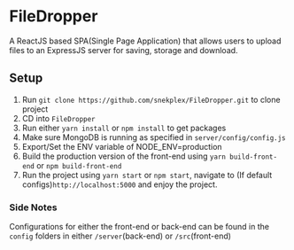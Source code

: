 # FileDropper
A ReactJS based SPA(Single Page Application) that allows users to upload files to an ExpressJS server for saving, storage and download.

## Setup
1. Run `git clone https://github.com/snekplex/FileDropper.git` to clone project
2. CD into `FileDropper`
3. Run either `yarn install` or `npm install` to get packages
4. Make sure MongoDB is running as specified in `server/config/config.js`
5. Export/Set the ENV variable of NODE_ENV=production
6. Build the production version of the front-end using `yarn build-front-end` or `npm build-front-end`
7. Run the project using `yarn start` or `npm start`, navigate to (If default configs)`http://localhost:5000` and enjoy the project.

### Side Notes
Configurations for either the front-end or back-end can be found in the `config` folders in either `/server`(back-end) or `/src`(front-end) 